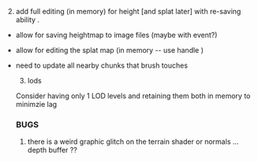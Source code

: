  

2. add full editing (in memory) for height [and splat later] with re-saving ability . 


- allow for saving heightmap to image files (maybe with event?)
- allow for editing the splat map (in memory -- use handle )

- need to update all nearby chunks that brush touches 

 
  
  
  3. lods 
  
  Consider having only 1 LOD levels and retaining them both in memory to minimzie lag 
  
  
  
  
  ### BUGS 
  
  1. there is a weird graphic glitch on the terrain shader or normals ... depth buffer ??
  